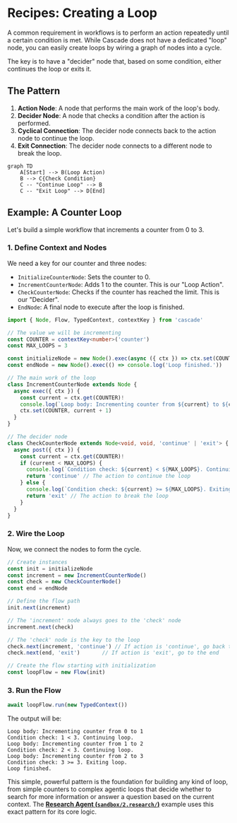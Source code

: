 # Recipes: Creating a Loop

A common requirement in workflows is to perform an action repeatedly until a certain condition is met. While Cascade does not have a dedicated "loop" node, you can easily create loops by wiring a graph of nodes into a cycle.

The key is to have a "decider" node that, based on some condition, either continues the loop or exits it.

## The Pattern

1. **Action Node**: A node that performs the main work of the loop's body.
2. **Decider Node**: A node that checks a condition after the action is performed.
3. **Cyclical Connection**: The decider node connects back to the action node to continue the loop.
4. **Exit Connection**: The decider node connects to a different node to break the loop.

```mermaid
graph TD
    A[Start] --> B(Loop Action)
    B --> C{Check Condition}
    C -- "Continue Loop" --> B
    C -- "Exit Loop" --> D[End]
```

## Example: A Counter Loop

Let's build a simple workflow that increments a counter from 0 to 3.

### 1. Define Context and Nodes

We need a key for our counter and three nodes:

- `InitializeCounterNode`: Sets the counter to 0.
- `IncrementCounterNode`: Adds 1 to the counter. This is our "Loop Action".
- `CheckCounterNode`: Checks if the counter has reached the limit. This is our "Decider".
- `EndNode`: A final node to execute after the loop is finished.

```typescript
import { Node, Flow, TypedContext, contextKey } from 'cascade'

// The value we will be incrementing
const COUNTER = contextKey<number>('counter')
const MAX_LOOPS = 3

const initializeNode = new Node().exec(async ({ ctx }) => ctx.set(COUNTER, 0))
const endNode = new Node().exec(() => console.log('Loop finished.'))

// The main work of the loop
class IncrementCounterNode extends Node {
  async exec({ ctx }) {
    const current = ctx.get(COUNTER)!
    console.log(`Loop body: Incrementing counter from ${current} to ${current + 1}`)
    ctx.set(COUNTER, current + 1)
  }
}

// The decider node
class CheckCounterNode extends Node<void, void, 'continue' | 'exit'> {
  async post({ ctx }) {
    const current = ctx.get(COUNTER)!
    if (current < MAX_LOOPS) {
      console.log(`Condition check: ${current} < ${MAX_LOOPS}. Continuing loop.`)
      return 'continue' // The action to continue the loop
    } else {
      console.log(`Condition check: ${current} >= ${MAX_LOOPS}. Exiting loop.`)
      return 'exit' // The action to break the loop
    }
  }
}
```

### 2. Wire the Loop

Now, we connect the nodes to form the cycle.

```typescript
// Create instances
const init = initializeNode
const increment = new IncrementCounterNode()
const check = new CheckCounterNode()
const end = endNode

// Define the flow path
init.next(increment)

// The 'increment' node always goes to the 'check' node
increment.next(check)

// The 'check' node is the key to the loop
check.next(increment, 'continue') // If action is 'continue', go back to increment
check.next(end, 'exit')       // If action is 'exit', go to the end

// Create the flow starting with initialization
const loopFlow = new Flow(init)
```

### 3. Run the Flow

```typescript
await loopFlow.run(new TypedContext())
```

The output will be:

```
Loop body: Incrementing counter from 0 to 1
Condition check: 1 < 3. Continuing loop.
Loop body: Incrementing counter from 1 to 2
Condition check: 2 < 3. Continuing loop.
Loop body: Incrementing counter from 2 to 3
Condition check: 3 >= 3. Exiting loop.
Loop finished.
```

This simple, powerful pattern is the foundation for building any kind of loop, from simple counters to complex agentic loops that decide whether to search for more information or answer a question based on the current context. The **[Research Agent (`sandbox/2.research/`)](https://github.com/gorango/cascade/tree/master/sandbox/2.research/)** example uses this exact pattern for its core logic.

